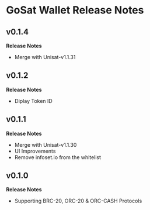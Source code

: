 # GoSat Wallet Release Notes

## v0.1.4

**Release Notes**

- Merge with Unisat-v1.1.31

## v0.1.2

**Release Notes**

- Diplay Token ID

## v0.1.1

**Release Notes**

- Merge with Unisat-v1.1.30
- UI Improvements
- Remove infoset.io from the whitelist

## v0.1.0

**Release Notes**

- Supporting BRC-20, ORC-20 & ORC-CASH Protocols
